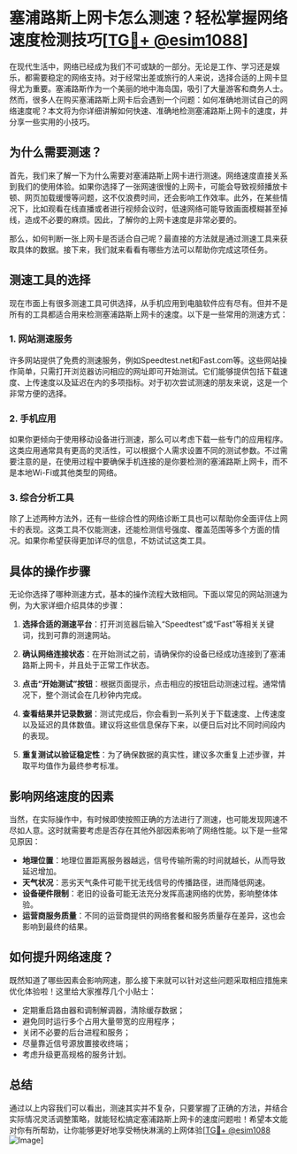 # 塞浦路斯上网卡怎么测速？轻松掌握网络速度检测技巧[[TG💪+ @esim1088](https://t.me/s/esim1088)]

在现代生活中，网络已经成为我们不可或缺的一部分。无论是工作、学习还是娱乐，都需要稳定的网络支持。对于经常出差或旅行的人来说，选择合适的上网卡显得尤为重要。塞浦路斯作为一个美丽的地中海岛国，吸引了大量游客和商务人士。然而，很多人在购买塞浦路斯上网卡后会遇到一个问题：如何准确地测试自己的网络速度呢？本文将为你详细讲解如何快速、准确地检测塞浦路斯上网卡的速度，并分享一些实用的小技巧。

## 为什么需要测速？

首先，我们来了解一下为什么需要对塞浦路斯上网卡进行测速。网络速度直接关系到我们的使用体验。如果你选择了一张网速很慢的上网卡，可能会导致视频播放卡顿、网页加载缓慢等问题，这不仅浪费时间，还会影响工作效率。此外，在某些情况下，比如观看在线直播或者进行视频会议时，低速网络可能导致画面模糊甚至掉线，造成不必要的麻烦。因此，了解你的上网卡速度是非常必要的。

那么，如何判断一张上网卡是否适合自己呢？最直接的方法就是通过测速工具来获取具体的数据。接下来，我们就来看看有哪些方法可以帮助你完成这项任务。

## 测速工具的选择

现在市面上有很多测速工具可供选择，从手机应用到电脑软件应有尽有。但并不是所有的工具都适合用来检测塞浦路斯上网卡的速度。以下是一些常用的测速方式：

### 1. 网站测速服务

许多网站提供了免费的测速服务，例如Speedtest.net和Fast.com等。这些网站操作简单，只需打开浏览器访问相应的网址即可开始测试。它们能够提供包括下载速度、上传速度以及延迟在内的多项指标。对于初次尝试测速的朋友来说，这是一个非常方便的选择。

### 2. 手机应用

如果你更倾向于使用移动设备进行测速，那么可以考虑下载一些专门的应用程序。这类应用通常具有更高的灵活性，可以根据个人需求设置不同的测试参数。不过需要注意的是，在使用过程中要确保手机连接的是你要检测的塞浦路斯上网卡，而不是本地Wi-Fi或其他类型的网络。

### 3. 综合分析工具

除了上述两种方法外，还有一些综合性的网络诊断工具也可以帮助你全面评估上网卡的表现。这类工具不仅能测速，还能检测信号强度、覆盖范围等多个方面的情况。如果你希望获得更加详尽的信息，不妨试试这类工具。

## 具体的操作步骤

无论你选择了哪种测速方式，基本的操作流程大致相同。下面以常见的网站测速为例，为大家详细介绍具体的步骤：

1. **选择合适的测速平台**：打开浏览器后输入“Speedtest”或“Fast”等相关关键词，找到可靠的测速网站。
   
2. **确认网络连接状态**：在开始测试之前，请确保你的设备已经成功连接到了塞浦路斯上网卡，并且处于正常工作状态。

3. **点击“开始测试”按钮**：根据页面提示，点击相应的按钮启动测速过程。通常情况下，整个测试会在几秒钟内完成。

4. **查看结果并记录数据**：测试完成后，你会看到一系列关于下载速度、上传速度以及延迟的具体数值。建议将这些信息保存下来，以便日后对比不同时间段内的表现。

5. **重复测试以验证稳定性**：为了确保数据的真实性，建议多次重复上述步骤，并取平均值作为最终参考标准。

## 影响网络速度的因素

当然，在实际操作中，有时候即使按照正确的方法进行了测速，也可能发现网速不尽如人意。这时就需要考虑是否存在其他外部因素影响了网络性能。以下是一些常见原因：

- **地理位置**：地理位置距离服务器越远，信号传输所需的时间就越长，从而导致延迟增加。
- **天气状况**：恶劣天气条件可能干扰无线信号的传播路径，进而降低网速。
- **设备硬件限制**：老旧的设备可能无法充分发挥高速网络的优势，影响整体体验。
- **运营商服务质量**：不同的运营商提供的网络套餐和服务质量存在差异，这也会影响到最终的结果。

## 如何提升网络速度？

既然知道了哪些因素会影响网速，那么接下来就可以针对这些问题采取相应措施来优化体验啦！这里给大家推荐几个小贴士：

- 定期重启路由器和调制解调器，清除缓存数据；
- 避免同时运行多个占用大量带宽的应用程序；
- 关闭不必要的后台进程和服务；
- 尽量靠近信号源放置接收终端；
- 考虑升级更高规格的服务计划。

## 总结

通过以上内容我们可以看出，测速其实并不复杂，只要掌握了正确的方法，并结合实际情况灵活调整策略，就能轻松搞定塞浦路斯上网卡的速度问题啦！希望本文能对你有所帮助，让你能够更好地享受畅快淋漓的上网体验[[TG💪+ @esim1088](https://t.me/s/esim1088) ![Image](https://i.postimg.cc/4NQfJmqS/Snipaste-2025-05-13-00-14-12.png)]